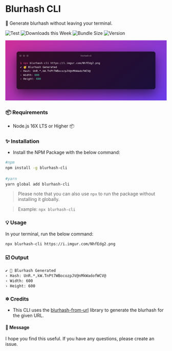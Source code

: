 # Blurhash CLI

:unicorn: Generate blurhash without leaving your terminal.

![Test](https://github.com/mcnaveen/blurhash-cli/workflows/CI/badge.svg)
![Downloads this Week](https://img.shields.io/npm/dw/blurhash-cli)
![Bundle Size](https://img.shields.io/bundlephobia/min/blurhash-cli)
![Version](https://img.shields.io/npm/v/blurhash-cli)

![Blurhash from URL](./image/cover.png)

### :package: Requirements

- Node.js 16X LTS or Higher 📦

### :sparkles: Installation

- Install the NPM Package with the below command:

```bash
#npm
npm install -g blurhash-cli

#yarn
yarn global add blurhash-cli
```

> Please note that you can also use `npx` to run the package without installing it globally.

> Example: `npx blurhash-cli`

### :bulb: Usage

In your terminal, run the below command:

```bash
npx blurhash-cli https://i.imgur.com/NhfEdg2.png
```

### :ballot_box_with_check: Output

```
✔ 🥳 Blurhash Generated
› Hash: UnR.*,kW.TnPt7WBocozpJV@nMkWadofWCV@
› Width: 600
› Height: 600
```

### :six_pointed_star: Credits

- This CLI uses the [blurhash-from-url](https://www.github.com/mcnaveen/blurhash-from-url) library to generate the blurhash for the given URL.

#### :green_heart: Message

I hope you find this useful. If you have any questions, please create an issue.
